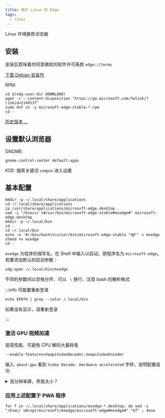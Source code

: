 ```yaml
---
title: 用于 Linux 的 Edge
tags:
  - linux
---
```


Linux 环境推荐浏览器

## 安装

安装后意味着你同意微软的软件许可条款 `edge://terms`

<p><a className="button button--lg button--primary" href="https://go.microsoft.com/fwlink?linkid=2149051" target="_blank">下载 Debian 安装包</a></p>

RPM:

```shell
cd $(xdg-user-dir DOWNLOAD)
wget -c --content-disposition "https://go.microsoft.com/fwlink/?linkid=2149137"
sudo dnf in -y microsoft-edge-stable-*.rpm
cd -
```

[历史版本 ...](https://packages.microsoft.com/yumrepos/edge/)

## 设置默认浏览器

GNOME:

    gnome-control-center default-apps

KDE: 搜索关键词 `compon` 进入设置

## 基本配置

```shell
mkdir -p ~/.local/share/applications
cd ~/.local/share/applications
cp /usr/share/applications/microsoft-edge.desktop .
sed -i "/Exec=/ s#/usr/bin/microsoft-edge-stable#msedge#" microsoft-edge.desktop
mkdir -p ~/.local/bin
cd -
cd ~/.local/bin
echo -e '#!/bin/bash\n\n/usr/bin/microsoft-edge-stable "$@"' > msedge
chmod +x msedge
cd -
```

`msedge` 为程序的缩写名，在 Shell 中输入以启动。原程序名为 `microsoft-edge`。
若要添加默认的启动参数：

    xdg-open ~/.local/bin/msedge

不同的参数间以空格分开、可以 ` \` 换行、注意 bash 的解析格式

:::info 可能要重新登录

    echo $PATH | grep --color /.local/bin

如果没有显示，请重新登录

:::

### 激活 GPU 视频加速

提高性能、可避免 CPU 解码大量耗电

    --enable-features=VaapiVideoDecoder,VaapiVideoEncoder

输入: `about:gpu` 看到 `Video Decode: Hardware accelerated` 字样，说明配置成功

<details>
  <summary>高分辨率屏，界面太小？</summary>

添加启动参数：

    --force-device-scale-factor=1.15

</details>

### 应用上述配置于 PWA 程序

    for f in ~/.local/share/applications/msedge-*.desktop; do sed -i "/Exec/ s#/opt/microsoft/msedge/microsoft-edge#msedge#" "$f" ; done

<!--
互斥 bug: https://bugs.chromium.org/p/chromium/issues/detail?id=910797
enable-features=UseOzonePlatform --ozone-platform=wayland
-->
